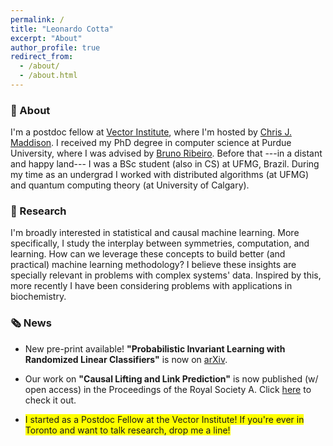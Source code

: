 ```yaml
---
permalink: /
title: "Leonardo Cotta"
excerpt: "About"
author_profile: true
redirect_from:
  - /about/
  - /about.html
---
```


### 💬 About

I'm a postdoc fellow at [Vector Institute](https://vectorinstitute.ai/), where I'm hosted by [Chris J. Maddison](https://www.cs.toronto.edu/~cmaddis/). I received my PhD degree in computer science at Purdue University, where I was advised by [Bruno Ribeiro](https://www.cs.purdue.edu/homes/ribeirob/). Before that ---in a distant and happy land--- I was a BSc student (also in CS) at UFMG, Brazil. During my time as an undergrad I worked with distributed algorithms (at UFMG) and quantum computing theory (at University of Calgary).

### 📝 Research

I'm broadly interested in statistical and causal machine learning. More specifically, I study the interplay between symmetries, computation, and learning. How can we leverage these concepts to build better (and practical) machine learning methodology? I believe these insights are specially relevant in problems with complex systems' data. Inspired by this, more recently I have been considering problems with applications in biochemistry. 

### 🗞️ News 

* New pre-print available! **"Probabilistic Invariant Learning with Randomized Linear Classifiers"** is now on [arXiv](https://arxiv.org/abs/2308.04412).

* Our work on **"Causal Lifting and Link Prediction"** is now published (w/ open access) in the Proceedings of the Royal Society A. Click [here](https://royalsocietypublishing.org/doi/10.1098/rspa.2023.0121) to check it out.

* <span style="background-color: #FFFF00">I started as a Postdoc Fellow at the Vector Institute! If you're ever in Toronto and want to talk research, drop me a line! </span>





